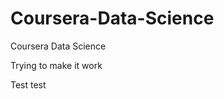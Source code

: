Coursera-Data-Science
=====================

Coursera Data Science

Trying to make it work

Test test
